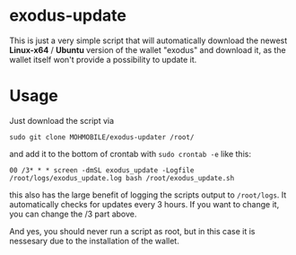﻿# exodus-update
This is just a very simple script that will automatically download the newest **Linux-x64** / **Ubuntu** version of the wallet "exodus" and download it, as the wallet itself won't provide a possibility to update it.

# Usage 
Just download the script via

    sudo git clone MOHMOBILE/exodus-updater /root/

and add it to the bottom of crontab with `sudo crontab -e` like this:

    00 /3* * * screen -dmSL exodus_update -Logfile /root/logs/exodus_update.log bash /root/exodus_update.sh
   
this also has the large benefit of logging  the scripts output to `/root/logs`.
It automatically checks for updates every 3 hours. If you want to change it, you can change the /3 part above.

And yes, you should never run a script as root, but in this case it is nessesary due to the installation of the wallet.

